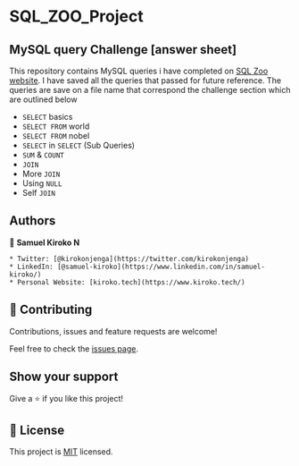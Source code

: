 # SQL_ZOO_Project

## MySQL query Challenge [answer sheet]

This repository contains MySQL queries i have completed on [SQL Zoo website](https://sqlzoo.net/wiki/). I have saved all the queries that passed
for future reference. The queries are save on a file name that correspond the challenge section which are outlined below

- `SELECT` basics
- `SELECT FROM` world
- `SELECT FROM` nobel
- `SELECT` in `SELECT` (Sub Queries)
- `SUM` & `COUNT`
- `JOIN`
- More `JOIN`
- Using `NULL`
- Self `JOIN`

## Authors

👤 **Samuel Kiroko N**

    * Twitter: [@kirokonjenga](https://twitter.com/kirokonjenga)
    * LinkedIn: [@samuel-kiroko](https://www.linkedin.com/in/samuel-kiroko/)
    * Personal Website: [kiroko.tech](https://www.kiroko.tech/)

## 🤝 Contributing

Contributions, issues and feature requests are welcome!

Feel free to check the [issues page](issues/).

## Show your support

Give a ⭐️ if you like this project!

## 📝 License

This project is [MIT](lic.url) licensed.
